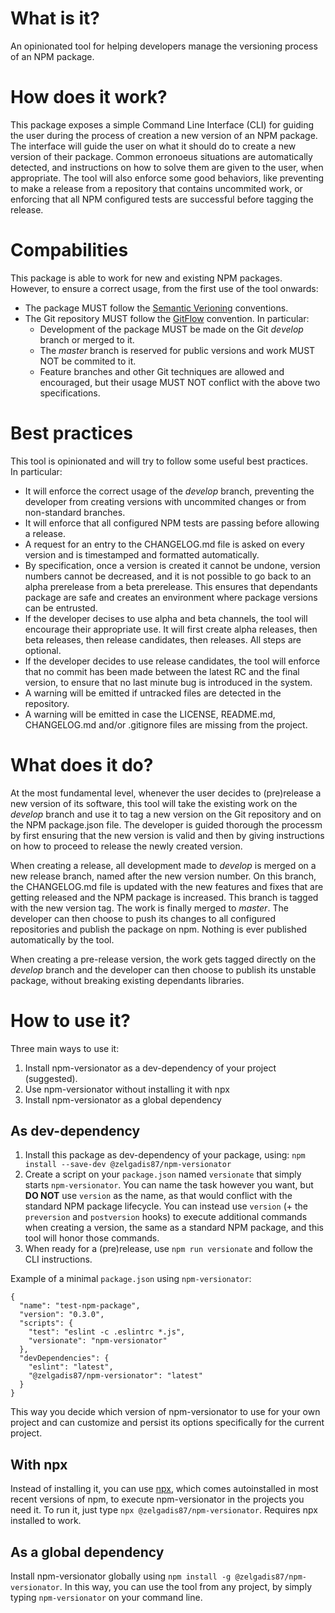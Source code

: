 
# What is it?
An opinionated tool for helping developers manage the versioning process of an NPM package.

# How does it work?
This package exposes a simple Command Line Interface (CLI) for guiding the user during the process of creation a new version of an NPM package.
The interface will guide the user on what it should do to create a new version of their package.
Common erronoeus situations are automatically detected, and instructions on how to solve them are given to the user, when appropriate.
The tool will also enforce some good behaviors, like preventing to make a release from a repository that contains uncommited work, or enforcing that all NPM configured tests are successful before tagging the release.

# Compabilities
This package is able to work for new and existing NPM packages.  
However, to ensure a correct usage, from the first use of the tool onwards:

- The package MUST follow the [Semantic Verioning](http://semver.org)  conventions.
- The Git repository MUST follow the [GitFlow](http://nvie.com/posts/a-successful-git-branching-model/) convention. In particular:
  - Development of the package MUST be made on the Git *develop* branch or merged to it.
  - The *master* branch is reserved for public versions and work MUST NOT be commited to it.
  - Feature branches and other Git techniques are allowed and encouraged, but their usage MUST NOT conflict with the above two specifications.

# Best practices
This tool is opinionated and will try to follow some useful best practices.  
In particular:

- It will enforce the correct usage of the *develop* branch, preventing the developer from creating versions with uncommited changes or from non-standard branches.
- It will enforce that all configured NPM tests are passing before allowing a release.
- A request for an entry to the CHANGELOG.md file is asked on every version and is timestamped and formatted automatically.
- By specification, once a version is created it cannot be undone, version numbers cannot be decreased, and it is not possible to go back to an alpha prerelease from a beta prerelease. This ensures that dependants package are safe and creates an environment where package versions can be entrusted.
- If the developer decises to use alpha and beta channels, the tool will encourage their appropriate use. It will first create alpha releases, then beta releases, then release candidates, then releases. All steps are optional.
- If the developer decides to use release candidates, the tool will enforce that no commit has been made between the latest RC and the final version, to ensure that no last minute bug is introduced in the system.
- A warning will be emitted if untracked files are detected in the repository.
- A warning will be emitted in case the LICENSE, README.md, CHANGELOG.md and/or .gitignore files are missing from the project.

# What does it do?
At the most fundamental level, whenever the user decides to (pre)release a new version of its software, this tool will take the existing work on the *develop* branch and use it to tag a new version on the Git repository and on the NPM package.json file. The developer is guided thorough the processm by first ensuring that the new version is valid and then by giving instructions on how to proceed to release the newly created version.

When creating a release, all development made to *develop* is merged on a new release branch, named after the new version number. On this branch, the CHANGELOG.md file is updated with the new features and fixes that are getting released and the NPM package is increased. This branch is tagged with the new version tag. The work is finally merged to *master*. The developer can then choose to push its changes to all configured repositories and publish the package on npm. Nothing is ever published automatically by the tool.

When creating a pre-release version, the work gets tagged directly on the *develop* branch and the developer can then choose to publish its unstable package, without breaking existing dependants libraries.

# How to use it?
Three main ways to use it:
  1. Install npm-versionator as a dev-dependency of your project (suggested).
  1. Use npm-versionator without installing it with npx
  1. Install npm-versionator as a global dependency

## As dev-dependency
1. Install this package as dev-dependency of your package, using:
```npm install --save-dev @zelgadis87/npm-versionator```
1. Create a script on your `package.json` named `versionate` that simply starts `npm-versionator`. You can name the task however you want, but **DO NOT** use `version` as the name, as that would conflict with the standard NPM package lifecycle. You can instead use `version` (+ the `preversion` and `postversion` hooks) to execute additional commands when creating a version, the same as a standard NPM package, and this tool will honor those commands.
1. When ready for a (pre)release, use `npm run versionate` and follow the CLI instructions.

Example of a minimal `package.json` using `npm-versionator`:
```
{
  "name": "test-npm-package",
  "version": "0.3.0",
  "scripts": {
    "test": "eslint -c .eslintrc *.js",
    "versionate": "npm-versionator"
  },
  "devDependencies": {
    "eslint": "latest",
    "@zelgadis87/npm-versionator": "latest"
  }
}
```

This way you decide which version of npm-versionator to use for your own project and can customize and persist its options specifically for the current project.

## With npx
Instead of installing it, you can use [npx](https://github.com/zkat/npx), which comes autoinstalled in most recent versions of npm, to execute npm-versionator in the projects you need it. To run it, just type `npx @zelgadis87/npm-versionator`. Requires npx installed to work.

## As a global dependency
Install npm-versionator globally using `npm install -g @zelgadis87/npm-versionator`. In this way, you can use the tool from any project, by simply typing `npm-versionator` on your command line.

